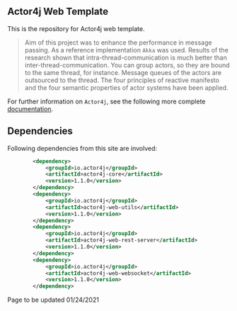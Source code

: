 ## Actor4j Web Template ##

This is the repository for Actor4j web template.

>Aim of this project was to enhance the performance in message passing. As a reference implementation `Akka` was used. Results of the research shown that intra-thread-communication is much better than inter-thread-communication. You can group actors, so they are bound to the same thread, for instance. Message queues of the actors are outsourced to the thread. The four principles of reactive manifesto and the four semantic properties of actor systems have been applied.

For further information on `Actor4j`, see the following more complete [documentation](https://github.com/relvaner/actor4j-core).

## Dependencies ##

Following dependencies from this site are involved:
```xml
		<dependency>
			<groupId>io.actor4j</groupId>
			<artifactId>actor4j-core</artifactId>
			<version>1.1.0</version>
		</dependency>
		<dependency>
   			<groupId>io.actor4j</groupId>
   			<artifactId>actor4j-web-utils</artifactId>
   			<version>1.1.0</version>
   		</dependency>
		<dependency>
   			<groupId>io.actor4j</groupId>
   			<artifactId>actor4j-web-rest-server</artifactId>
   			<version>1.1.0</version>
   		</dependency>
   		<dependency>
   			<groupId>io.actor4j</groupId>
   			<artifactId>actor4j-web-websocket</artifactId>
   			<version>1.1.0</version>
   		</dependency>
```

Page to be updated 01/24/2021

